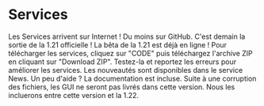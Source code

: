 # Services
Les Services arrivent sur Internet ! Du moins sur GitHub.
C'est demain la sortie de la 1.21 officielle !
La bêta de la 1.21 est déjà en ligne !
Pour télécharger les services, cliquez sur "CODE" puis téléchargez l'archive ZIP en cliquant sur "Download ZIP". 
Testez-la et reportez les erreurs pour améliorer les services.
Les nouveautés sont disponibles dans le service News.
Un peu d'aide ? La documentation est incluse.
Suite à une corruption des fichiers, les GUI ne seront pas livrés dans cette version. Nous les incluerons entre cette version et la 1.22.